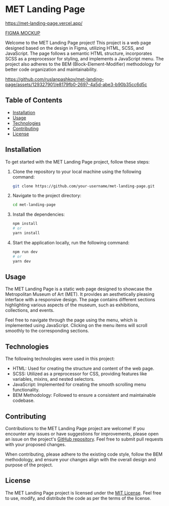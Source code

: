 # MET Landing Page

https://met-landing-page.vercel.app/

[FIGMA MOCKUP](https://www.figma.com/file/lSR1m42L9YwzQwzzxKwHpw/THE-MET?type=design&node-id=8590-29&mode=design)

Welcome to the MET Landing Page project! This project is a web page designed based on the design in Figma, utilizing HTML, SCSS, and JavaScript. The page follows a semantic HTML structure, incorporates SCSS as a preprocessor for styling, and implements a JavaScript menu. The project also adheres to the BEM (Block-Element-Modifier) methodology for better code organization and maintainability.

https://github.com/ruslanpashkov/met-landing-page/assets/129327901/e8179fb0-2697-4a5d-abe3-b90b35cc6d5c

## Table of Contents

- [Installation](#installation)
- [Usage](#usage)
- [Technologies](#technologies)
- [Contributing](#contributing)
- [License](#license)

## Installation

To get started with the MET Landing Page project, follow these steps:

1. Clone the repository to your local machine using the following command:

   ```bash
   git clone https://github.com/your-username/met-landing-page.git
   ```

2. Navigate to the project directory:

   ```bash
   cd met-landing-page
   ```

3. Install the dependencies:

   ```bash
   npm install
   # or
   yarn install
   ```

4. Start the application locally, run the following command:

   ```bash
   npm run dev
   # or
   yarn dev
   ```

## Usage

The MET Landing Page is a static web page designed to showcase the Metropolitan Museum of Art (MET). It provides an aesthetically pleasing interface with a responsive design. The page contains different sections highlighting various aspects of the museum, such as exhibitions, collections, and events.

Feel free to navigate through the page using the menu, which is implemented using JavaScript. Clicking on the menu items will scroll smoothly to the corresponding sections.

## Technologies

The following technologies were used in this project:

- HTML: Used for creating the structure and content of the web page.
- SCSS: Utilized as a preprocessor for CSS, providing features like variables, mixins, and nested selectors.
- JavaScript: Implemented for creating the smooth scrolling menu functionality.
- BEM Methodology: Followed to ensure a consistent and maintainable codebase.

## Contributing

Contributions to the MET Landing Page project are welcome! If you encounter any issues or have suggestions for improvements, please open an issue on the project's [GitHub repository](https://github.com/ruslanpashkov/met-landing-page). Feel free to submit pull requests with your proposed changes.

When contributing, please adhere to the existing code style, follow the BEM methodology, and ensure your changes align with the overall design and purpose of the project.

## License

The MET Landing Page project is licensed under the [MIT License](https://opensource.org/licenses/MIT). Feel free to use, modify, and distribute the code as per the terms of the license.
